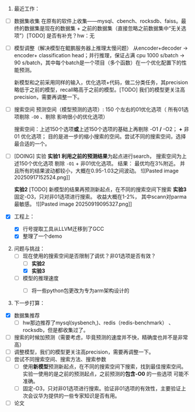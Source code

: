 1. 最近工作：
- [ ] 数据集收集
	在原有的软件上收集——mysql、cbench、rocksdb、faiss。最终的数据集是现在的数据集 + 之前的数据集（直接忽略之前数据集中“无关选项”）[TODO] 是否有补充？hw：无
	
- [ ] 模型调整（解决模型在鲲鹏服务器上推理太慢问题）
	从encoder+decoder -> encoder+ classification head；并行推理，保证占满 cpu 1000 s/batch -> 90 s/batch，其中每个batch是一个项目（多个函数）在一个优化配置下的性能预测。
	
	新模型和之前采用同样的输入，优化选项+代码，做二分类任务，其precision略低于之前的模型，recall略高于之前的模型。[TODO] 我们的模型更关注高precision，需要再调整一下。
	
- [ ] 搜索空间
	预测空间（模型预测的选项）:   150 个左右的01优化选项（	所有01选项剔除 `-O0` 、剔除 影响很小的优化选项）
	
	搜索空间：上述150个选项**或**上述150个选项的基础上再剔除 -O1 **/** -O2；  **+**   非 01 优化选项； 目的是进一步的缩小搜索的空间。尝试不同的搜索空间，选择最合适的一个。

- [ ] [DOING] 实验
	**实验1**  **利用之前的预测结果**为起点进行search， 搜索空间为上述150个优化选项 剔除 `-O1` +  非01优化选项。 结果： 最优均在3%附近。 并且所有的结果波动都较小，大概在0.95-1.03之间波动。
		![[Pasted image 20250917152524.png]]
	
	**实验2**  [TODO] 新模型的结果再预测新起点，在不同的搜索空间下搜索
	**实验3** 固定-O3，只对非01选项进行搜索。 收益大概在1-2%， 其中scann对parma最敏感。
	![[Pasted image 20250919095327.png]]

- [x] 工程上：
	- [x] 行号提取工具从LLVM迁移到了GCC
	- [x] 整理了一个demo
	
2. 问题与挑战：
	- [ ] 现在使用的搜索空间是否限制了调优？非01选项是否有效？
		- [ ] **实验2** 
		- [x] **实验3**
	- [ ] 模型的推理速度
		- [ ] 将一些python包更改为专为arm架构设计的


3. 下一步打算：
- [x] 数据集推荐
	- [ ] hw那边推荐了mysql(sysbench,)、redis（redis-benchmark） 、rocksdb，但是都收集过了。
- [ ] 搜索的时候加预测（需要考虑，毕竟预测的速度并不快，精确度也并不是非常高）
- [ ] 调整模型，我们的模型更关注高precision，需要再调整一下。
- [ ] 尝试不同搜索空间、搜索方法、搜索参数
	- [ ] 使用**新模型**预测新起点，在不同的搜索空间下搜索，找到最佳搜索空间。实验一使用的是之前的预测起点，之前预测的**包含-O0** 的一些选项 可能不准确。
	- [ ] 固定-O3，只对非01选项进行搜索。验证非01选项的有效性，主要验证上次会议华为提供的一些专家知识是否有用。
- [ ] 论文